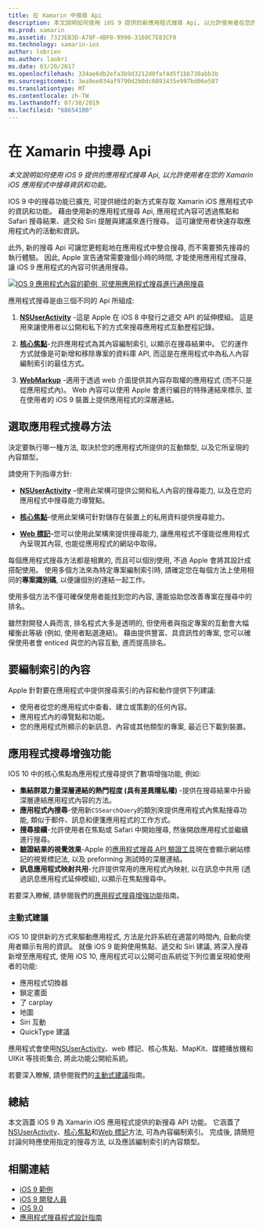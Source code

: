 ```yaml
---
title: 在 Xamarin 中搜尋 Api
description: 本文說明如何使用 iOS 9 提供的新應用程式搜尋 Api, 以允許使用者在您的 Xamarin iOS 應用程式中搜尋資訊和功能。
ms.prod: xamarin
ms.assetid: 7323EB3D-A78F-4BF0-9990-3160C7E83CF0
ms.technology: xamarin-ios
author: lobrien
ms.author: laobri
ms.date: 03/20/2017
ms.openlocfilehash: 334ae6db2efa3b9d3212d0faf4d5f1bb730abb3b
ms.sourcegitcommit: 3ea9ee034af9790d2b0dc0893435e997bd06e587
ms.translationtype: MT
ms.contentlocale: zh-TW
ms.lasthandoff: 07/30/2019
ms.locfileid: "68654100"
---
```

# <a name="search-apis-in-xamarinios"></a>在 Xamarin 中搜尋 Api

_本文說明如何使用 iOS 9 提供的應用程式搜尋 Api, 以允許使用者在您的 Xamarin iOS 應用程式中搜尋資訊和功能。_

IOS 9 中的搜尋功能已擴充, 可提供絕佳的新方式來存取 Xamarin iOS 應用程式中的資訊和功能。 藉由使用新的應用程式搜尋 Api, 應用程式內容可透過焦點和 Safari 搜尋結果、遞交和 Siri 提醒與建議來進行搜尋。 這可讓使用者快速存取應用程式內的活動和資訊。

此外, 新的搜尋 Api 可讓您更輕鬆地在應用程式中整合搜尋, 而不需要預先搜尋的執行體驗。 因此, Apple 宣告通常需要幾個小時的時間, 才能使用應用程式搜尋, 讓 iOS 9 應用程式的內容可供通用搜尋。

[![](images/intro01.png "IOS 9 應用程式內容的範例, 可使用應用程式搜尋進行通用搜尋")](images/intro01.png#lightbox)

應用程式搜尋是由三個不同的 Api 所組成:

1. [**NSUserActivity**](nsuseractivity.md) -這是 Apple 在 iOS 8 中發行之遞交 API 的延伸模組。 這是用來讓使用者以公開和私下的方式來搜尋應用程式互動歷程記錄。

2. [**核心焦點**](corespotlight.md)-允許應用程式為其內容編制索引, 以顯示在搜尋結果中。 它的運作方式就像是可新增和移除專案的資料庫 API, 而這是在應用程式中為私人內容編制索引的最佳方式。

3. [**WebMarkup**](web-markup.md) -適用于透過 web 介面提供其內容存取權的應用程式 (而不只是從應用程式內)。 Web 內容可以使用 Apple 會進行編目的特殊連結來標示, 並在使用者的 iOS 9 裝置上提供應用程式的深層連結。

## <a name="selecting-an-app-search-approach"></a>選取應用程式搜尋方法

決定要執行哪一種方法, 取決於您的應用程式所提供的互動類型, 以及它所呈現的內容類型。

請使用下列指導方針:

- [**NSUserActivity**](nsuseractivity.md) –使用此架構可提供公開和私人內容的搜尋能力, 以及在您的應用程式中搜尋能力導覽點。

- [**核心焦點**](corespotlight.md)–使用此架構可針對儲存在裝置上的私用資料提供搜尋能力。

- [**Web 標記**](web-markup.md)–您可以使用此架構來提供搜尋能力, 讓應用程式不僅能從應用程式內呈現其內容, 也能從應用程式的網站中取得。

每個應用程式搜尋方法都是相異的, 而且可以個別使用, 不過 Apple 會將其設計成搭配使用。 使用多個方法來為特定專案編制索引時, 請確定您在每個方法上使用相同的**專案識別碼**, 以便讓個別的連結一起工作。

使用多個方法不僅可確保使用者能找到您的內容, 還能協助您改善專案在搜尋中的排名。

雖然對開發人員而言, 排名程式大多是透明的, 但使用者與指定專案的互動會大幅權衡此等級 (例如, 使用者點選連結)。
藉由提供豐富、具資訊性的專案, 您可以確保使用者會 enticed 與您的內容互動, 進而提高排名。

## <a name="what-content-to-index"></a>要編制索引的內容

Apple 針對要在應用程式中提供搜尋索引的內容和動作提供下列建議:

- 使用者從您的應用程式中查看、建立或策劃的任何內容。
- 應用程式內的導覽點和功能。
- 您的應用程式所顯示的新訊息、內容或其他類型的專案, 最近已下載到裝置。

## <a name="app-search-enhancements"></a>應用程式搜尋增強功能

IOS 10 中的核心焦點為應用程式搜尋提供了數項增強功能, 例如:

- **集結群眾力量深層連結的熱門程度 (具有差異隱私權)** -提供在搜尋結果中升級深層連結應用程式內容的方法。
- **應用程式內搜尋**-使用新`CSSearchQuery`的類別來提供應用程式內焦點搜尋功能, 類似于郵件、訊息和便箋應用程式的工作方式。
- **搜尋接續**-允許使用者在焦點或 Safari 中開始搜尋, 然後開啟應用程式並繼續進行搜尋。
- **驗證結果的視覺效果**-Apple 的[應用程式搜尋 API 驗證工具](https://search.developer.apple.com/appsearch-validation-tool)現在會顯示網站標記的視覺標記法, 以及 preforming 測試時的深層連結。
- **訊息應用程式映射共用**-允許提供常用的應用程式內映射, 以在訊息中共用 (透過訊息應用程式延伸模組), 以顯示在焦點搜尋中。

若要深入瞭解, 請參閱我們的[應用程式搜尋增強功能](~/ios/platform/search/app-search-enhancements.md)指南。

### <a name="proactive-suggestions"></a>主動式建議

iOS 10 提供新的方式來驅動應用程式, 方法是允許系統在適當的時間內, 自動向使用者顯示有用的資訊。 就像 iOS 9 能夠使用焦點、遞交和 Siri 建議, 將深入搜尋新增至應用程式, 使用 iOS 10, 應用程式可以公開可由系統從下列位置呈現給使用者的功能:

- 應用程式切換器
- 鎖定畫面
- 了 carplay
- 地圖
- Siri 互動
- QuickType 建議 

應用程式會使用[NSUserActivity](xref:Foundation.NSUserActivity)、web 標記、核心焦點、MapKit、媒體播放機和 UIKit 等技術集合, 將此功能公開給系統。

若要深入瞭解, 請參閱我們的[主動式建議](~/ios/platform/search/proactive-suggestions.md)指南。

## <a name="summary"></a>總結

本文涵蓋 iOS 9 為 Xamarin iOS 應用程式提供的新搜尋 API 功能。 它涵蓋了[NSUserActivity](nsuseractivity.md)、[核心焦點](corespotlight.md)和[Web 標記](web-markup.md)方法, 可為內容編制索引。 完成後, 請簡短討論何時應使用指定的搜尋方法, 以及應該編制索引的內容類型。



## <a name="related-links"></a>相關連結

- [iOS 9 範例](https://docs.microsoft.com/samples/browse/?products=xamarin&term=Xamarin.iOS+iOS9)
- [iOS 9 開發人員](https://developer.apple.com/ios/pre-release/)
- [iOS 9.0](https://developer.apple.com/library/prerelease/ios/releasenotes/General/WhatsNewIniOS/Articles/iOS9.html)
- [應用程式搜尋程式設計指南](https://developer.apple.com/library/prerelease/ios/documentation/General/Conceptual/AppSearch/index.html#//apple_ref/doc/uid/TP40016308)
